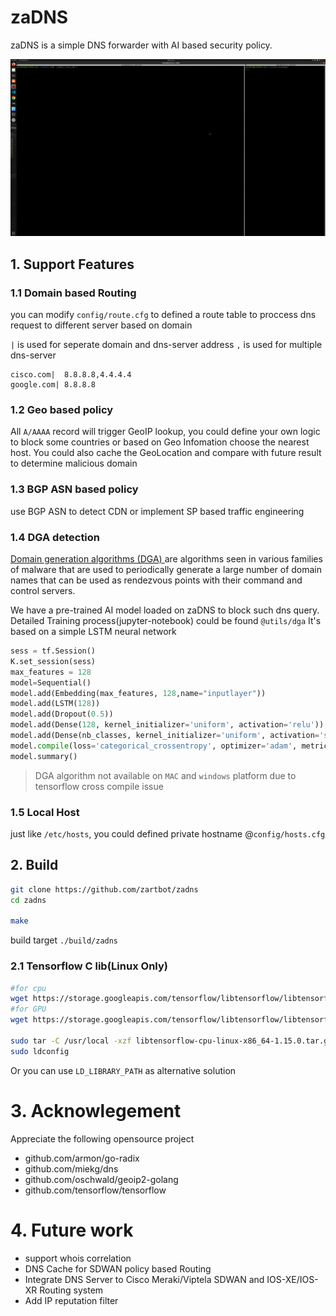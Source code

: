 # zaDNS
zaDNS is a simple DNS forwarder with AI based security policy.

![](https://raw.githubusercontent.com/zartbot/zadns/master/zadns.gif)

## 1. Support Features

### 1.1 Domain based Routing

you can modify `config/route.cfg` to defined a route table to proccess dns request to different server based on domain

`|` is used for seperate domain and dns-server address
`,` is used for multiple dns-server

```
cisco.com|  8.8.8.8,4.4.4.4
google.com| 8.8.8.8
```
### 1.2 Geo based policy
All `A/AAAA` record will trigger GeoIP lookup, you could define your own logic to block some countries or based on Geo Infomation choose the nearest host.
You could also cache the GeoLocation and compare with future result to determine malicious domain

### 1.3 BGP ASN based policy

use BGP ASN to detect CDN or implement SP based traffic engineering

### 1.4 DGA detection
[Domain generation algorithms (DGA) ](https://en.wikipedia.org/wiki/Domain_generation_algorithm) are algorithms seen in various families of malware that are used to periodically generate a large number of domain names that can be used as rendezvous points with their command and control servers.

We have a pre-trained AI model loaded on zaDNS to block such dns query. Detailed Training process(jupyter-notebook) could be found `@utils/dga`
It's based on a simple LSTM neural network
```python
sess = tf.Session()  
K.set_session(sess) 
max_features = 128
model=Sequential()
model.add(Embedding(max_features, 128,name="inputlayer"))
model.add(LSTM(128))
model.add(Dropout(0.5))
model.add(Dense(128, kernel_initializer='uniform', activation='relu'))
model.add(Dense(nb_classes, kernel_initializer='uniform', activation='softmax',name="outputlayer"))
model.compile(loss='categorical_crossentropy', optimizer='adam', metrics=['accuracy'])
model.summary()
```

> DGA algorithm not available on `MAC` and `windows` platform due to tensorflow cross compile issue

### 1.5 Local Host
just like `/etc/hosts`, you could defined private hostname @`config/hosts.cfg`

## 2. Build

```bash
git clone https://github.com/zartbot/zadns
cd zadns

make 
```
build target `./build/zadns`  

### 2.1 Tensorflow C lib(Linux Only)


```bash
#for cpu 
wget https://storage.googleapis.com/tensorflow/libtensorflow/libtensorflow-cpu-linux-x86_64-1.15.0.tar.gz
#for GPU
wget https://storage.googleapis.com/tensorflow/libtensorflow/libtensorflow-gpu-linux-x86_64-1.15.0.tar.gz

sudo tar -C /usr/local -xzf libtensorflow-cpu-linux-x86_64-1.15.0.tar.gz
sudo ldconfig
```
Or you can use `LD_LIBRARY_PATH` as alternative solution


# 3. Acknowlegement
Appreciate the following opensource project

- github.com/armon/go-radix 
- github.com/miekg/dns 
- github.com/oschwald/geoip2-golang 
- github.com/tensorflow/tensorflow 


# 4. Future work

- support whois correlation
- DNS Cache for SDWAN policy based Routing
- Integrate DNS Server to Cisco Meraki/Viptela SDWAN and IOS-XE/IOS-XR Routing system
- Add IP reputation filter 